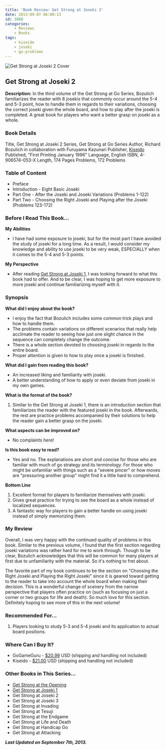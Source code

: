```yaml
---
title: 'Book Review: Get Strong at Joseki 2'
date: 2013-09-07 06:00:13
id: 3888
categories:
	- Reviews
	- Books
tags:
	- kiseido
	- joseki
	- go-problems
---
```


![Get Strong at Joseki 2 Cover](/images/2013/08/getstrongv3cover.jpg)

## Get Strong at Joseki 2

**Description:** In the third volume of the Get Strong at Go Series, Bozulich familiarizes the reader with 8 josekis that commonly occur around the 5-4 and 5-3 point, how to handle them in regards to their variations, choosing the correct joseki given the whole board, and how to play after the joseki is completed. A great book for players who want a better grasp on joseki as a whole.

<!--more-->

### Book Details

Title, Get Strong at Joseki 2
Series, Get Strong at Go Series
Author, Richard Bozulich in collaboration with Furuyama Kazunari
Publisher, [Kiseido](http://www.kiseido.com)
Published, "First Printing January 1996"
Language, English
ISBN, 4-906574-053-X
Length, 174 Pages
Problems, 172 Problems

### Table of Content

*   Preface
*   Introduction - Eight Basic Joseki
*   Part One - After the Joseki and Joseki Variations (Problems 1-122)
*   Part Two - Choosing the Right Joseki and Playing after the Joseki (Problems 123-172)


### Before I Read This Book...

**My Abilities**

*   I have had some exposure to joseki, but for the most part I have avoided the study of joseki for a long time. As a result, I would consider my knowledge and ability to use joseki to be very weak, ESPECIALLY when it comes to the 5-4 and 5-3 points.

**My Perspective**

*   After reading [Get Strong at Joseki 1](http://www.bengozen.com/book-review-get-strong-at-joseki-1/ "Book Review: Get Strong at Joseki 1"), I was looking forward to what this book had to offer. And to be clear, I was hoping to get more exposure to more joseki and continue familiarizing myself with it.

### Synopsis

**What did I enjoy about the book?**

*   I enjoy the fact that Bozulich includes some common trick plays and how to handle them.
*   The problems contain variations on different scenarios that really help acclimate the reader to seeing how just one slight chance in the sequence can completely change the outcome.
*   There is a whole section devoted to choosing joseki in regards to the entire board.
*   Proper attention is given to how to play once a joseki is finished.

**What did I gain from reading this book?**

*   An increased liking and familiarity with joseki.
*   A better understanding of how to apply or even deviate from joseki in my own games.

**What is the format of the book?**

1.  Similar to the Get Strong at Joseki 1, there is an introduction section that familiarizes the reader with the featured joseki in the book. Afterwards, the rest are practice problems accompanied by their solutions to help the reader gain a better grasp on the joseki.

**What aspects can be improved on?**

*   No complaints here!

**Is this book easy to read?**

*   Yes and no. The explanations are short and concise for those who are familiar with much of go strategy and its terminology. For those who might be unfamiliar with things such as a "severe pincer" or how moves are "pressuring another group" might find it a little hard to comprehend.

**Bottom Line**

1.  Excellent format for players to familiarize themselves with joseki.
2.  Gives great practice for trying to see the board as a whole instead of localized sequences.
3.  A fantastic way for players to gain a better handle on using joseki instead of simply memorizing them.

### My Review

Overall, I was very happy with the continued quality of problems in this book. Similar to the previous volume, I found that the first section regarding joseki variations was rather hard for me to work through. Though to be clear, Bozulich acknowledges that this will be common for many players at first due to unfamiliarity with the material. So it's nothing to fret about.

The favorite part of my book continues to be the section on "Choosing the Right Joseki and Playing the Right Joseki" since it is geared toward getting to the reader to take into account the whole board when making their decision. This is a wonderful change of scenery from the narrow perspective that players often practice on (such as focusing on just a corner or two groups for life and death). So much love for this section. Definitely hoping to see more of this in the next volume!

### Recommended For...

1.  Players looking to study 5-3 and 5-4 joseki and its application to actual board positions.

### Where Can I Buy It?

*   GoGameGuru - [$20.99](http://shop.gogameguru.com/get-strong-at-joseki-2/?acc=e4da3b7fbbce2345d7772b0674a318d5 "Get Strong at Joseki 2 GoGameGuru Purchase Link") USD (shipping and handling not included)
*   Kiseido - [$21.00](http://www.kiseido.com/go_books.htm "Kiseido Purchase Form") USD (shipping and handling not included)

### Other Books in This Series...

*   [Get Strong at the Opening](http://www.bengozen.com/book-review-get-strong-at-the-opening/ "Book Review: Get Strong at the Opening")
*   [Get Strong at Joseki 1](http://www.bengozen.com/book-review-get-strong-at-joseki-1/ "Book Review: Get Strong at Joseki 1")
*   Get Strong at Joseki 2
*   Get Strong at Joseki 3
*   Get Strong at Invading
*   Get Strong at Tesuji
*   Get Strong at the Endgame
*   Get Strong at Life and Death
*   Get Strong at Handicap Go
*   Get Strong at Attacking

_**Last Updated on September 7th, 2013.**_
